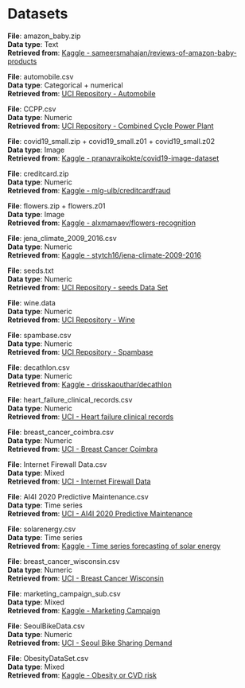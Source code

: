 # Datasets

__File__:  amazon_baby.zip <br/>
__Data type__: Text <br/>
__Retrieved from__: [Kaggle - sameersmahajan/reviews-of-amazon-baby-products](https://www.kaggle.com/sameersmahajan/reviews-of-amazon-baby-products)

__File__:  automobile.csv <br/>
__Data type__: Categorical + numerical <br/>
__Retrieved from__: [UCI Repository - Automobile](https://archive.ics.uci.edu/ml/datasets/Automobile)

__File__:  CCPP.csv <br/>
__Data type__: Numeric <br/>
__Retrieved from__: [UCI Repository - Combined Cycle Power Plant](https://archive.ics.uci.edu/ml/datasets/Combined+Cycle+Power+Plant)

__File__:  covid19_small.zip + covid19_small.z01 + covid19_small.z02 <br/>
__Data type__: Image <br/>
__Retrieved from__: [Kaggle - pranavraikokte/covid19-image-dataset](https://www.kaggle.com/pranavraikokte/covid19-image-dataset)

__File__:  creditcard.zip <br/>
__Data type__: Numeric <br/>
__Retrieved from__: [Kaggle - mlg-ulb/creditcardfraud](https://www.kaggle.com/mlg-ulb/creditcardfraud)

__File__:  flowers.zip + flowers.z01 <br/>
__Data type__: Image <br/>
__Retrieved from__: [Kaggle - alxmamaev/flowers-recognition](https://www.kaggle.com/alxmamaev/flowers-recognition)

__File__: jena_climate_2009_2016.csv <br/>
__Data type__: Numeric <br/>
__Retrieved from__: [Kaggle - stytch16/jena-climate-2009-2016](https://www.kaggle.com/stytch16/jena-climate-2009-2016)

__File__: seeds.txt <br/>
__Data type__: Numeric <br/>
__Retrieved from__: [UCI Repository - seeds Data Set](https://archive.ics.uci.edu/ml/datasets/seeds)

__File__: wine.data <br/>
__Data type__: Numeric <br/>
__Retrieved from__: [UCI Repository - Wine](https://archive.ics.uci.edu/dataset/109/wine)

__File__: spambase.csv <br/>
__Data type__: Numeric <br/>
__Retrieved from__: [UCI Repository - Spambase](https://archive.ics.uci.edu/dataset/94/spambase)

__File__: decathlon.csv <br/>
__Data type__: Numeric <br/>
__Retrieved from__: [Kaggle - drisskaouthar/decathlon](https://www.kaggle.com/datasets/drisskaouthar/decathlon)

__File__: heart_failure_clinical_records.csv <br/>
__Data type__: Numeric <br/>
__Retrieved from__: [UCI - Heart failure clinical records](https://archive.ics.uci.edu/dataset/519/heart+failure+clinical+records)

__File__: breast_cancer_coimbra.csv <br/>
__Data type__: Numeric <br/>
__Retrieved from__: [UCI - Breast Cancer Coimbra](https://archive.ics.uci.edu/dataset/451/breast+cancer+coimbra)

__File__: Internet Firewall Data.csv <br/>
__Data type__: Mixed <br/>
__Retrieved from__: [UCI - Internet Firewall Data](https://archive.ics.uci.edu/dataset/542/internet+firewall+data)

__File__: AI4I 2020 Predictive Maintenance.csv <br/>
__Data type__: Time series <br/>
__Retrieved from__: [UCI - AI4I 2020 Predictive Maintenance](https://archive.ics.uci.edu/dataset/601/ai4i+2020+predictive+maintenance+dataset)

__File__: solarenergy.csv <br/>
__Data type__: Time series <br/>
__Retrieved from__: [Kaggle - Time series forecasting of solar energy](https://www.kaggle.com/datasets/chaitanyakumar12/time-series-forecasting-of-solar-energy)

__File__: breast_cancer_wisconsin.csv <br/>
__Data type__: Numeric <br/>
__Retrieved from__: [UCI - Breast Cancer Wisconsin](https://archive.ics.uci.edu/dataset/15/breast+cancer+wisconsin+original)

__File__: marketing_campaign_sub.csv <br/>
__Data type__: Mixed <br/>
__Retrieved from__: [Kaggle - Marketing Campaign](https://www.kaggle.com/datasets/rodsaldanha/arketing-campaign/data)

__File__: SeoulBikeData.csv <br/>
__Data type__: Numeric <br/>
__Retrieved from__: [UCI - Seoul Bike Sharing Demand](https://archive.ics.uci.edu/dataset/560/seoul+bike+sharing+demand)

__File__: ObesityDataSet.csv <br/>
__Data type__: Mixed <br/>
__Retrieved from__: [Kaggle - Obesity or CVD risk](https://www.kaggle.com/datasets/aravindpcoder/obesity-or-cvd-risk-classifyregressorcluster)
